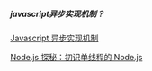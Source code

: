 ##### javascript异步实现机制？
[Javascript 异步实现机制](https://www.cnblogs.com/tianheila/p/6420587.html)

[Node.js 探秘：初识单线程的 Node.js](http://taobaofed.org/blog/2015/10/29/deep-into-node-1/)

